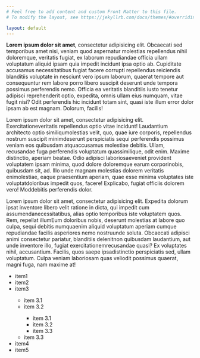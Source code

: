```yaml
---
# Feel free to add content and custom Front Matter to this file.
# To modify the layout, see https://jekyllrb.com/docs/themes/#overriding-theme-defaults

layout: default
---
```


**Lorem ipsum dolor sit amet**, consectetur adipisicing elit. Obcaecati sed temporibus amet nisi, veniam quod aspernatur molestias repellendus nihil doloremque, veritatis fugiat, ex laborum repudiandae officia ullam voluptatum aliquid ipsam quia impedit incidunt ipsa optio ab. Cupiditate accusamus necessitatibus fugiat facere corrupti repellendus reiciendis blanditiis voluptate in nesciunt vero ipsum laborum, quaerat tempore aut consequuntur rem labore porro libero suscipit deserunt unde tempora possimus perferendis nemo. Officia ea veritatis blanditiis iusto tenetur adipisci reprehenderit optio, expedita, omnis ullam eius numquam, vitae fugit nisi? Odit perferendis hic incidunt totam sint, quasi iste illum error dolor ipsam ab est magnam. Dolorum, facilis!

Lorem ipsum dolor sit amet, consectetur adipisicing elit. Exercitationeveritatis repellendus optio vitae incidunt! Laudantium architecto optio similiqumolestias velit, quo, quae iure corporis, repellendus nostrum suscipit minimdeserunt perspiciatis sequi perferendis possimus veniam eos quibusdam atquaccusamus molestiae debitis. Ullam, recusandae fuga perferendis voluptatum quassimilique, odit enim. Maxime distinctio, aperiam beatae. Odio adipisci laboriosaeveniet provident voluptatem ipsam minima, quod dolore doloremque earum corporinobis, quibusdam sit, ad. Illo unde magnam molestias dolorem veritatis enimolestiae, eaque praesentium aperiam, quae esse minima voluptates iste voluptatdoloribus impedit quos, facere! Explicabo, fugiat officiis dolorem vero! Moddebitis perferendis dolor.

Lorem ipsum dolor sit amet, consectetur adipisicing elit. Expedita dolorum ipsat inventore libero velit ratione in dicta, qui impedit cum assumendanecessitatibus, alias optio temporibus iste voluptatem quos. Rem, repellat illumEum doloribus nobis, deserunt molestias at labore quo culpa, sequi debitis numquaenim aliquid voluptatum aperiam cumque repudiandae facilis asperiores nemo nostruunde soluta. Obcaecati adipisci animi consectetur pariatur, blanditiis delenitnon quibusdam laudantium, aut unde inventore illo, fugiat exercitationemrecusandae quasi? Ex voluptates nihil, accusantium. Facilis, quos saepe ipsadistinctio perspiciatis sed, ullam voluptatum. Culpa veniam laboriosam quas veliodit possimus quaerat, magni fuga, nam maxime at!

<ul class="ulist">
  <li>item1</li>
  <li>item2</li>
  <li>item3</li>
    <ul class="ulist">
      <li>item 3.1</li>
      <li>item 3.2</li>
          <ul class="ulist">
            <li>item 3.1</li>
            <li>item 3.2</li>
            <li>item 3.3</li>
          </ul>
      <li>item 3.3</li>
    </ul>
  <li>item4</li>
  <li>item5</li>
</ul>